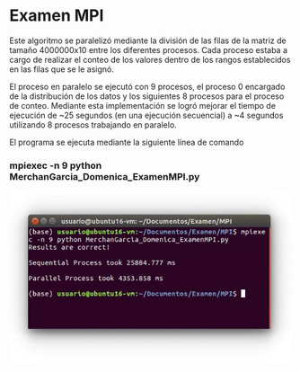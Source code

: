 # Examen MPI

Este algoritmo se paralelizó mediante la división de las filas de la matriz de tamaño 4000000x10 entre los diferentes procesos. 
Cada proceso estaba a cargo de realizar el conteo de los valores dentro de los rangos establecidos en las filas que se le asignó. 

El proceso en paralelo se ejecutó con 9 procesos, el proceso 0 encargado de la distribución de los datos y los siguientes 8 procesos para 
el proceso de conteo. Mediante esta implementación se logró mejorar el tiempo de ejecución de ~25 segundos (en una ejecución secuencial)
a ~4 segundos utilizando 8 procesos trabajando en paralelo.

El programa se ejecuta mediante la siguiente línea de comando
### mpiexec -n 9 python MerchanGarcia_Domenica_ExamenMPI.py

![](MPI.JPG)
